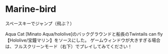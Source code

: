 # Marine-bird
スペースキーでジャンプ（飛ぶ？）　

Aqua Cat [Minato Aqua/hololive]のバックグラウンドと船長のTwintails can fly【Hololive/宝鐘マリン】をソースにした。
ゲームウィンドウが大きすぎる場合は、フルスクリーンモード（右下）でプレイしてみてください！
